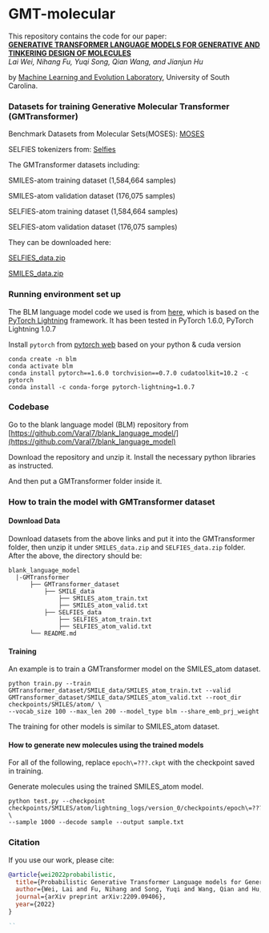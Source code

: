# GMT-molecular
This repository contains the code for our paper:  
[**GENERATIVE TRANSFORMER LANGUAGE MODELS FOR GENERATIVE AND TINKERING DESIGN OF MOLECULES**](put-arxiv-link-here)  
*Lai Wei, Nihang Fu, Yuqi Song, Qian Wang, and Jianjun Hu*

by <a href="http://mleg.cse.sc.edu" target="_blank">Machine Learning and Evolution Laboratory</a>, University of South Carolina.

### Datasets for training Generative Molecular Transformer (GMTransformer)

Benchmark Datasets from Molecular Sets(MOSES): [MOSES](https://github.com/molecularsets/moses)

SELFIES tokenizers from: [Selfies](https://github.com/aspuru-guzik-group/selfies)

The GMTransformer datasets including:

SMILES-atom training dataset (1,584,664 samples)

SMILES-atom validation dataset (176,075 samples)

SELFIES-atom training dataset (1,584,664 samples)

SELFIES-atom validation dataset (176,075 samples)

They can be downloaded here:

[SELFIES_data.zip](https://github.com/usccolumbia/GMTransformer/blob/main/SELFIES_data.zip)

[SMILES_data.zip](https://github.com/usccolumbia/GMTransformer/blob/main/SELFIES_data.zip)

### Running environment set up

The BLM language model code we used is from [here](https://github.com/Varal7/blank_language_model), which is based on the [PyTorch Lightning](https://github.com/PyTorchLightning/pytorch-lightning) framework. It has been tested in PyTorch 1.6.0, PyTorch Lightning 1.0.7

Install `pytorch` from [pytorch web](https://pytorch.org/get-started/previous-versions/) based on your python & cuda version
```
conda create -n blm
conda activate blm
conda install pytorch==1.6.0 torchvision==0.7.0 cudatoolkit=10.2 -c pytorch
conda install -c conda-forge pytorch-lightning=1.0.7
```


### Codebase

Go to the blank language model (BLM) repository from [https://github.com/Varal7/blank_language_model/](https://github.com/Varal7/blank_language_model)

Download the repository and unzip it. Install the necessary python libraries as instructed.

And then put a GMTransformer folder inside it.

### How to train the model with GMTransformer dataset

#### Download Data
Download datasets from the above links and put it into the GMTransformer folder, then unzip it under `SMILES_data.zip` and `SELFIES_data.zip` folder.
After the above, the directory should be:
```
blank_language_model
  |-GMTransformer
      ├── GMTransformer_dataset
          ├── SMILE_data
              ├── SMILES_atom_train.txt
              ├── SMILES_atom_valid.txt
          ├── SELFIES_data
              ├── SELFIES_atom_train.txt
              ├── SELFIES_atom_valid.txt
      └── README.md
```

#### Training
An example is to train a GMTransformer model on the SMILES_atom dataset. 
```
python train.py --train GMTransformer_dataset/SMILE_data/SMILES_atom_train.txt --valid GMTransformer_dataset/SMILE_data/SMILES_atom_valid.txt --root_dir checkpoints/SMILES/atom/ \
--vocab_size 100 --max_len 200 --model_type blm --share_emb_prj_weight
```
The training for other models is similar to SMILES_atom dataset.

#### How to generate new molecules using the trained models
For all of the following, replace `epoch\=???.ckpt` with the checkpoint saved in training.

Generate molecules using the trained SMILES_atom model.
```
python test.py --checkpoint checkpoints/SMILES/atom/lightning_logs/version_0/checkpoints/epoch\=???.ckpt \
--sample 1000 --decode sample --output sample.txt
```

### Citation

If you use our work, please cite:

```bibtex
@article{wei2022probabilistic,
  title={Probabilistic Generative Transformer Language models for Generative Design of Molecules},
  author={Wei, Lai and Fu, Nihang and Song, Yuqi and Wang, Qian and Hu, Jianjun},
  journal={arXiv preprint arXiv:2209.09406},
  year={2022}
}

``
